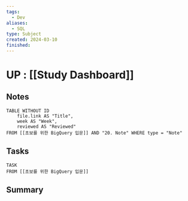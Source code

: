 ```yaml
---
tags:
  - Dev
aliases:
  - SQL
type: Subject
created: 2024-03-10
finished:
---
```

# UP : [[Study Dashboard]]

## Notes
```dataview
TABLE WITHOUT ID
	file.link AS "Title",
	week AS "Week",
	reviewed AS "Reviewed"
FROM [[초보를 위한 BigQuery 입문]] AND "20. Note" WHERE type = "Note"
```

## Tasks
```dataview
TASK
FROM [[초보를 위한 BigQuery 입문]]
```

## Summary
